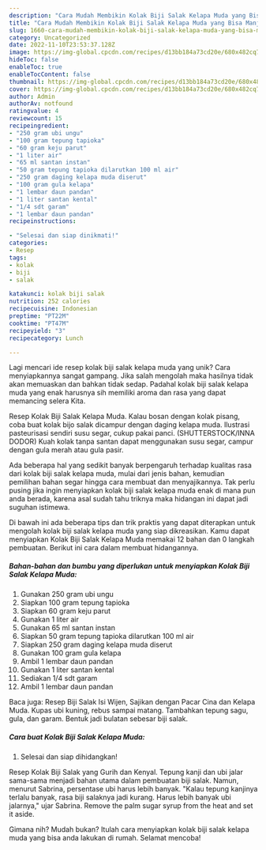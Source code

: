 ```yaml
---
description: "Cara Mudah Membikin Kolak Biji Salak Kelapa Muda yang Bisa Manjain Lidah"
title: "Cara Mudah Membikin Kolak Biji Salak Kelapa Muda yang Bisa Manjain Lidah"
slug: 1660-cara-mudah-membikin-kolak-biji-salak-kelapa-muda-yang-bisa-manjain-lidah
category: Uncategorized
date: 2022-11-10T23:53:37.128Z
image: https://img-global.cpcdn.com/recipes/d13bb184a73cd20e/680x482cq70/kolak-biji-salak-kelapa-muda-foto-resep-utama.jpg
hideToc: false
enableToc: true
enableTocContent: false
thumbnail: https://img-global.cpcdn.com/recipes/d13bb184a73cd20e/680x482cq70/kolak-biji-salak-kelapa-muda-foto-resep-utama.jpg
cover: https://img-global.cpcdn.com/recipes/d13bb184a73cd20e/680x482cq70/kolak-biji-salak-kelapa-muda-foto-resep-utama.jpg
author: Admin
authorAv: notfound
ratingvalue: 4
reviewcount: 15
recipeingredient:
- "250 gram ubi ungu"
- "100 gram tepung tapioka"
- "60 gram keju parut"
- "1 liter air"
- "65 ml santan instan"
- "50 gram tepung tapioka dilarutkan 100 ml air"
- "250 gram daging kelapa muda diserut"
- "100 gram gula kelapa"
- "1 lembar daun pandan"
- "1 liter santan kental"
- "1/4 sdt garam"
- "1 lembar daun pandan"
recipeinstructions:

- "Selesai dan siap dinikmati!"
categories:
- Resep
tags:
- kolak
- biji
- salak

katakunci: kolak biji salak 
nutrition: 252 calories
recipecuisine: Indonesian
preptime: "PT22M"
cooktime: "PT47M"
recipeyield: "3"
recipecategory: Lunch

---
```





Lagi mencari ide resep kolak biji salak kelapa muda yang unik? Cara menyiapkannya sangat gampang. Jika salah mengolah maka hasilnya tidak akan memuaskan dan bahkan tidak sedap. Padahal kolak biji salak kelapa muda yang enak harusnya sih memiliki aroma dan rasa yang dapat memancing selera Kita.





Resep Kolak Biji Salak Kelapa Muda. Kalau bosan dengan kolak pisang, coba buat kolak bijo salak dicampur dengan daging kelapa muda. Ilustrasi pasteurisasi sendiri susu segar, cukup pakai panci. (SHUTTERSTOCK/INNA DODOR) Kuah kolak tanpa santan dapat menggunakan susu segar, campur dengan gula merah atau gula pasir.

Ada beberapa hal yang sedikit banyak berpengaruh terhadap kualitas rasa dari kolak biji salak kelapa muda, mulai dari jenis bahan, kemudian pemilihan bahan segar hingga cara membuat dan menyajikannya. Tak perlu pusing jika ingin menyiapkan kolak biji salak kelapa muda enak di mana pun anda berada, karena asal sudah tahu triknya maka hidangan ini dapat jadi suguhan istimewa.






Di bawah ini ada beberapa tips dan trik praktis yang dapat diterapkan untuk mengolah kolak biji salak kelapa muda yang siap dikreasikan. Kamu dapat menyiapkan Kolak Biji Salak Kelapa Muda memakai 12 bahan dan 0 langkah pembuatan. Berikut ini cara dalam membuat hidangannya.

<!--inarticleads1-->

##### Bahan-bahan dan bumbu yang diperlukan untuk menyiapkan Kolak Biji Salak Kelapa Muda:

1. Gunakan 250 gram ubi ungu
1. Siapkan 100 gram tepung tapioka
1. Siapkan 60 gram keju parut
1. Gunakan 1 liter air
1. Gunakan 65 ml santan instan
1. Siapkan 50 gram tepung tapioka dilarutkan 100 ml air
1. Siapkan 250 gram daging kelapa muda diserut
1. Gunakan 100 gram gula kelapa
1. Ambil 1 lembar daun pandan
1. Gunakan 1 liter santan kental
1. Sediakan 1/4 sdt garam
1. Ambil 1 lembar daun pandan


Baca juga: Resep Biji Salak Isi Wijen, Sajikan dengan Pacar Cina dan Kelapa Muda. Kupas ubi kuning, rebus sampai matang. Tambahkan tepung sagu, gula, dan garam. Bentuk jadi bulatan sebesar biji salak. 

<!--inarticleads2-->

##### Cara buat Kolak Biji Salak Kelapa Muda:


1. Selesai dan siap dihidangkan!

Resep Kolak Biji Salak yang Gurih dan Kenyal. Tepung kanji dan ubi jalar sama-sama menjadi bahan utama dalam pembuatan biji salak. Namun, menurut Sabrina, persentase ubi harus lebih banyak. &#34;Kalau tepung kanjinya terlalu banyak, rasa biji salaknya jadi kurang. Harus lebih banyak ubi jalarnya,&#34; ujar Sabrina. Remove the palm sugar syrup from the heat and set it aside. 

Gimana nih? Mudah bukan? Itulah cara menyiapkan kolak biji salak kelapa muda yang bisa anda lakukan di rumah. Selamat mencoba!

